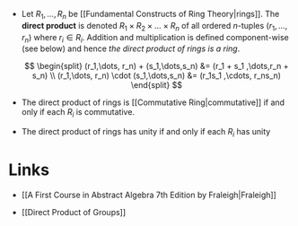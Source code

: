 * Let $R_1,\dots, R_n$ be [[Fundamental Constructs of Ring Theory|rings]]. The **direct product** is denoted $R_1\times R_2 \times \dots \times R_n$ of all ordered $n$-tuples $(r_1,\dots,r_n)$ where $r_i\in R_i$.
  Addition and multiplication is defined component-wise (see below) and hence *the direct product of rings is a ring*.  
  
  $$
  \begin{split}
  (r_1,\dots, r_n) + (s_1,\dots,s_n) &= (r_1 + s_1 ,\dots,r_n + s_n) \\
  (r_1,\dots, r_n) \cdot (s_1,\dots,s_n) &= (r_1s_1 ,\cdots, r_ns_n) 
  \end{split}
  $$

* The direct product of rings is [[Commutative Ring|commutative]] if and only if each $R_i$ is commutative.
* The direct product of rings has unity if and only if each $R_i$ has unity
# Links
* [[A First Course in Abstract Algebra 7th Edition by Fraleigh|Fraleigh]]

* [[Direct Product of Groups]]